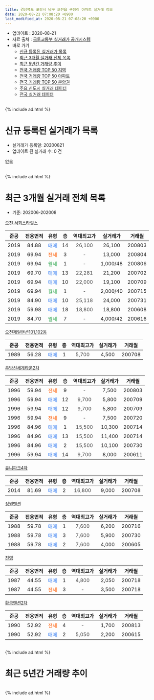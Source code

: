 ```yaml
---
title: 경상북도 포항시 남구 오천읍 구정리 아파트 실거래 정보
date: 2020-08-21 07:08:20 +0900
last_modified_at: 2020-08-21 07:08:20 +0900
---
```


* 업데이트 : 2020-08-21
* 자료 출처 : [국토교통부 실거래가 공개시스템](http://rt.molit.go.kr)
* 바로 가기
    * [신규 등록된 실거래가 목록](#신규-등록된-실거래가-목록)
    * [최근 3개월 실거래 전체 목록](#최근-3개월-실거래-전체-목록)
    * [최근 5년간 거래량 추이](#최근-5년간-거래량-추이)
    * [전국 거래량 TOP 50 지역](https://inasie.github.io/apt-trade-info/최근-3개월-전국에서-가장-거래가-많이-발생한-지역)
    * [전국 거래량 TOP 50 아파트](https://inasie.github.io/apt-trade-info/최근-3개월-전국에서-가장-거래가-많이-발생한-아파트)
    * [전국 거래량 TOP 50 분양권](https://inasie.github.io/apt-trade-info/최근-3개월-전국에서-가장-거래가-많이-발생한-분양권)
    * [주요 신도시 실거래 데이터](https://inasie.github.io/apt-trade-info/주요-신도시)
    * [전국 실거래 데이터](https://inasie.github.io/apt-trade-info/전국)
<br>
{% include ad.html %}
<br>

# 신규 등록된 실거래가 목록
* 실거래가 등록일: 20200821
* 업데이트 된 실거래 수: 0 건

없음

<br>
{% include ad.html %}
<br>

# 최근 3개월 실거래 전체 목록
* 기준: 202006-202008


[오천 서희스타힐스](https://search.naver.com/search.naver?query=%EA%B2%BD%EC%83%81%EB%B6%81%EB%8F%84+%ED%8F%AC%ED%95%AD%EC%8B%9C+%EB%82%A8%EA%B5%AC+%EC%98%A4%EC%B2%9C%EC%9D%8D+%EA%B5%AC%EC%A0%95%EB%A6%AC+%EC%98%A4%EC%B2%9C+%EC%84%9C%ED%9D%AC%EC%8A%A4%ED%83%80%ED%9E%90%EC%8A%A4)

|준공|전용면적|유형|층|역대최고가|실거래가|거래월|
|:---:|:---:|:---:|:---:|:---:|:---:|:---:|
|2019|84.88|<span style="color:#4285f3">매매</span>|14|<span style="color:#444444">26,100</span>|26,100|200803|
|2019|69.94|<span style="color:#ff5a00">전세</span>|3|<span style="color:#444444">-</span>|13,000|200804|
|2019|69.94|<span style="color:#34a853">월세</span>|1|<span style="color:#444444">-</span>|1,000/48|200806|
|2019|69.70|<span style="color:#4285f3">매매</span>|13|<span style="color:#444444">22,281</span>|21,200|200702|
|2019|69.94|<span style="color:#4285f3">매매</span>|10|<span style="color:#444444">22,000</span>|19,100|200709|
|2019|69.94|<span style="color:#34a853">월세</span>|1|<span style="color:#444444">-</span>|2,000/40|200715|
|2019|84.90|<span style="color:#4285f3">매매</span>|10|<span style="color:#444444">25,118</span>|24,000|200731|
|2019|59.98|<span style="color:#4285f3">매매</span>|18|<span style="color:#444444">18,800</span>|18,800|200608|
|2019|84.70|<span style="color:#34a853">월세</span>|7|<span style="color:#444444">-</span>|4,000/42|200616|

[오천제일맨션101,102동](https://search.naver.com/search.naver?query=%EA%B2%BD%EC%83%81%EB%B6%81%EB%8F%84+%ED%8F%AC%ED%95%AD%EC%8B%9C+%EB%82%A8%EA%B5%AC+%EC%98%A4%EC%B2%9C%EC%9D%8D+%EA%B5%AC%EC%A0%95%EB%A6%AC+%EC%98%A4%EC%B2%9C%EC%A0%9C%EC%9D%BC%EB%A7%A8%EC%85%98101%2C102%EB%8F%99)

|준공|전용면적|유형|층|역대최고가|실거래가|거래월|
|:---:|:---:|:---:|:---:|:---:|:---:|:---:|
|1989|56.28|<span style="color:#4285f3">매매</span>|1|<span style="color:#444444">5,700</span>|4,500|200708|

[우방신세계타운2차](https://search.naver.com/search.naver?query=%EA%B2%BD%EC%83%81%EB%B6%81%EB%8F%84+%ED%8F%AC%ED%95%AD%EC%8B%9C+%EB%82%A8%EA%B5%AC+%EC%98%A4%EC%B2%9C%EC%9D%8D+%EA%B5%AC%EC%A0%95%EB%A6%AC+%EC%9A%B0%EB%B0%A9%EC%8B%A0%EC%84%B8%EA%B3%84%ED%83%80%EC%9A%B42%EC%B0%A8)

|준공|전용면적|유형|층|역대최고가|실거래가|거래월|
|:---:|:---:|:---:|:---:|:---:|:---:|:---:|
|1996|59.94|<span style="color:#ff5a00">전세</span>|9|<span style="color:#444444">-</span>|7,500|200803|
|1996|59.94|<span style="color:#4285f3">매매</span>|12|<span style="color:#444444">9,700</span>|5,800|200709|
|1996|59.94|<span style="color:#4285f3">매매</span>|12|<span style="color:#444444">9,700</span>|5,800|200709|
|1996|59.94|<span style="color:#ff5a00">전세</span>|9|<span style="color:#444444">-</span>|7,500|200720|
|1996|84.96|<span style="color:#4285f3">매매</span>|1|<span style="color:#444444">15,500</span>|10,300|200714|
|1996|84.96|<span style="color:#4285f3">매매</span>|13|<span style="color:#444444">15,500</span>|11,400|200714|
|1996|84.96|<span style="color:#4285f3">매매</span>|2|<span style="color:#444444">15,500</span>|10,100|200730|
|1996|59.94|<span style="color:#4285f3">매매</span>|14|<span style="color:#444444">9,700</span>|8,000|200611|

[유니파크4차](https://search.naver.com/search.naver?query=%EA%B2%BD%EC%83%81%EB%B6%81%EB%8F%84+%ED%8F%AC%ED%95%AD%EC%8B%9C+%EB%82%A8%EA%B5%AC+%EC%98%A4%EC%B2%9C%EC%9D%8D+%EA%B5%AC%EC%A0%95%EB%A6%AC+%EC%9C%A0%EB%8B%88%ED%8C%8C%ED%81%AC4%EC%B0%A8)

|준공|전용면적|유형|층|역대최고가|실거래가|거래월|
|:---:|:---:|:---:|:---:|:---:|:---:|:---:|
|2014|81.69|<span style="color:#4285f3">매매</span>|2|<span style="color:#444444">16,800</span>|9,000|200708|

[정원맨션](https://search.naver.com/search.naver?query=%EA%B2%BD%EC%83%81%EB%B6%81%EB%8F%84+%ED%8F%AC%ED%95%AD%EC%8B%9C+%EB%82%A8%EA%B5%AC+%EC%98%A4%EC%B2%9C%EC%9D%8D+%EA%B5%AC%EC%A0%95%EB%A6%AC+%EC%A0%95%EC%9B%90%EB%A7%A8%EC%85%98)

|준공|전용면적|유형|층|역대최고가|실거래가|거래월|
|:---:|:---:|:---:|:---:|:---:|:---:|:---:|
|1988|59.78|<span style="color:#4285f3">매매</span>|1|<span style="color:#444444">7,600</span>|6,200|200716|
|1988|59.78|<span style="color:#4285f3">매매</span>|3|<span style="color:#444444">7,600</span>|5,900|200730|
|1988|59.78|<span style="color:#4285f3">매매</span>|2|<span style="color:#444444">7,600</span>|4,000|200605|

[진영](https://search.naver.com/search.naver?query=%EA%B2%BD%EC%83%81%EB%B6%81%EB%8F%84+%ED%8F%AC%ED%95%AD%EC%8B%9C+%EB%82%A8%EA%B5%AC+%EC%98%A4%EC%B2%9C%EC%9D%8D+%EA%B5%AC%EC%A0%95%EB%A6%AC+%EC%A7%84%EC%98%81)

|준공|전용면적|유형|층|역대최고가|실거래가|거래월|
|:---:|:---:|:---:|:---:|:---:|:---:|:---:|
|1987|44.55|<span style="color:#4285f3">매매</span>|1|<span style="color:#444444">4,800</span>|2,050|200718|
|1987|44.55|<span style="color:#ff5a00">전세</span>|3|<span style="color:#444444">-</span>|3,500|200718|

[황금맨션2차](https://search.naver.com/search.naver?query=%EA%B2%BD%EC%83%81%EB%B6%81%EB%8F%84+%ED%8F%AC%ED%95%AD%EC%8B%9C+%EB%82%A8%EA%B5%AC+%EC%98%A4%EC%B2%9C%EC%9D%8D+%EA%B5%AC%EC%A0%95%EB%A6%AC+%ED%99%A9%EA%B8%88%EB%A7%A8%EC%85%982%EC%B0%A8)

|준공|전용면적|유형|층|역대최고가|실거래가|거래월|
|:---:|:---:|:---:|:---:|:---:|:---:|:---:|
|1990|52.92|<span style="color:#ff5a00">전세</span>|4|<span style="color:#444444">-</span>|1,700|200813|
|1990|52.92|<span style="color:#4285f3">매매</span>|2|<span style="color:#444444">5,050</span>|2,200|200615|


<br>
{% include ad.html %}
<br>

# 최근 5년간 거래량 추이


<div style="width:100%;">
    <canvas id="deal_progress" height="200"></canvas>
</div>

<script>
new Chart(document.getElementById("deal_progress"), {
    type: 'line',
    data: {
        labels: ['201508','201509','201510','201511','201512','201601','201602','201603','201604','201605','201606','201607','201608','201609','201610','201611','201612','201701','201702','201703','201704','201705','201706','201707','201708','201709','201710','201711','201712','201801','201802','201803','201804','201805','201806','201807','201808','201809','201810','201811','201812','201901','201902','201903','201904','201905','201906','201907','201908','201909','201910','201911','201912','202001','202002','202003','202004','202005','202006','202007','202008'],
        datasets: [{
            label: '매매',
            pointRadius: 1,
            data: [6, 7, 6, 4, 7, 6, 5, 5, 7, 3, 8, 6, 4, 5, 4, 4, 5, 4, 8, 11, 4, 8, 7, 5, 4, 2, 3, 3, 2, 7, 4, 6, 4, 4, 8, 1, 2, 6, 1, 4, 9, 7, 8, 15, 25, 16, 10, 5, 4, 5, 8, 14, 12, 10, 10, 2, 6, 6, 4, 13, 1],
            borderColor: "rgba(255, 201, 14, 1)",
            backgroundColor: "rgba(255, 201, 14, 0.5)",
            fill: false,
            lineTension: 0
        },{
            label: '전월세',
            pointRadius: 1,
            data: [3, 1, 1, 1, 4, 3, 5, 3, 0, 3, 1, 2, 2, 4, 0, 2, 1, 1, 5, 6, 6, 3, 5, 1, 2, 1, 2, 2, 2, 0, 4, 2, 5, 3, 1, 3, 1, 1, 0, 3, 2, 3, 4, 3, 21, 16, 11, 5, 2, 6, 3, 5, 6, 5, 10, 3, 9, 3, 1, 3, 4],
            borderColor: "rgba(0, 141, 185, 1)",
            backgroundColor: "rgba(0, 141, 185, 0.5)",
            fill: false,
            lineTension: 0
        }
        ]
    },
    options: {
        responsive: true,
        title: {
            display: false
        },
        tooltips: {
            mode: 'index',
            intersect: false
        },
        hover: {
            mode: 'nearest',
            intersect: true
        },
        scales: {
            xAxes: [{
                display: true,
                scaleLabel: {
                    display: true,
                    labelString: '년/월'
                }
            }],
            yAxes: [{
                display: true,
                ticks: {
                    suggestedMin: 0,
                },
                scaleLabel: {
                    display: true,
                    labelString: '실거래 수'
                }
            }]
        }
    }
});

</script>


<br>
{% include ad.html %}
<br>

